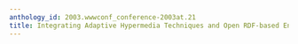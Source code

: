 ```yaml
---
anthology_id: 2003.wwwconf_conference-2003at.21
title: Integrating Adaptive Hypermedia Techniques and Open RDF-based Environments
---
```

